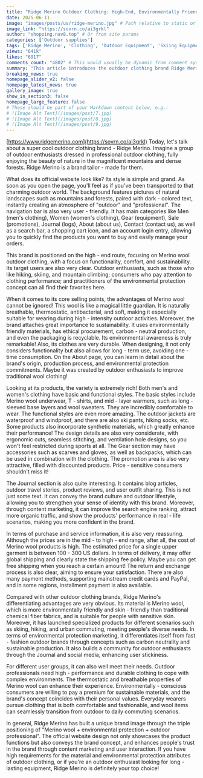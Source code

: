 ```yaml
---
title: "Ridge Merino Outdoor Clothing: High-End, Environmentally Friendly, and Wide Variety. Don't Miss the Discounted Items!"
date: 2025-06-11
image: "images/posts/us/ridge-merino.jpg" # Path relative to static or assets
image_link: "https://sovrn.co/ai3grkl"
author: "shopping.nav8.top" # Or from site params
categories: ['Outdoor supplies']
tags: ['Ridge Merino', 'Clothing', 'Outdoor Equipment', 'Skiing Equipment', 'Running Equipment', 'Clothing', 'Accessories', 'Gloves', 'Hats', 'Free Delivery Service', 'Payment Plan', 'Online Store Services', 'Customer Service', 'Search Function Services', 'Promotion Information Services', 'Online Chat Services', 'Telephone Consultation Services', 'Search Function Services', 'Promotion Information Services', 'Inspiration Content Services', 'Blogs and Information Services', 'Social Marketing Service', 'Customer Service']
views: "641k"
likes: "6917"
comments_count: "4802" # This would usually be dynamic from comment system
summary: "This article introduces the outdoor clothing brand Ridge Merino. Its official website is simple and elegant, with a high - end positioning. It focuses on merino wool clothing, featuring selling points such as functionality, comfort, and sustainability. The product range is rich and diverse, including basic styles, functional styles, and equipment. The Journal section conveys the brand's culture, and there are discounted products in the promotion area. Overall, it is an excellent choice for outdoor enthusiasts. "
breaking_news: true   
homepage_slider_v2: false  
homepage_latest_news: true  
gallery_image: true  
show_in_section3: false
homepage_large_feature: false
# These should be part of your Markdown content below, e.g.:
# ![Image Alt Text](/images/post/7.jpg)
# ![Image Alt Text](/images/post/8.jpg)
# ![Image Alt Text](/images/post/9.jpg)
---
```

[https://www.ridgemerino.com](https://sovrn.co/ai3grkl)
Today, let's talk about a super cool outdoor clothing brand - Ridge Merino. Imagine a group of outdoor enthusiasts dressed in professional outdoor clothing, fully enjoying the beauty of nature in the magnificent mountains and dense forests. Ridge Merino is a brand tailor - made for them.

What does its official website look like? Its style is simple and grand. As soon as you open the page, you'll feel as if you've been transported to that charming outdoor world. The background features pictures of natural landscapes such as mountains and forests, paired with dark - colored text, instantly creating an atmosphere of "outdoor" and "professional". The navigation bar is also very user - friendly. It has main categories like Men (men's clothing), Women (women's clothing), Gear (equipment), Sale (promotions), Journal (logs), About (about us), Contact (contact us), as well as a search bar, a shopping cart icon, and an account login entry, allowing you to quickly find the products you want to buy and easily manage your orders.

This brand is positioned on the high - end route, focusing on Merino wool outdoor clothing, with a focus on functionality, comfort, and sustainability. Its target users are also very clear. Outdoor enthusiasts, such as those who like hiking, skiing, and mountain climbing; consumers who pay attention to clothing performance; and practitioners of the environmental protection concept can all find their favorites here.

When it comes to its core selling points, the advantages of Merino wool cannot be ignored! This wool is like a magical little guardian. It is naturally breathable, thermostatic, antibacterial, and soft, making it especially suitable for wearing during high - intensity outdoor activities. Moreover, the brand attaches great importance to sustainability. It uses environmentally friendly materials, has ethical procurement, carbon - neutral production, and even the packaging is recyclable. Its environmental awareness is truly remarkable! Also, its clothes are very durable. When designing, it not only considers functionality but also allows for long - term use, avoiding one - time consumption. On the About page, you can learn in detail about the brand's origin, production process, and environmental protection commitments. Maybe it was created by outdoor enthusiasts to improve traditional wool clothing!

Looking at its products, the variety is extremely rich! Both men's and women's clothing have basic and functional styles. The basic styles include Merino wool underwear, T - shirts, and mid - layer warmers, such as long - sleeved base layers and wool sweaters. They are incredibly comfortable to wear. The functional styles are even more amazing. The outdoor jackets are waterproof and windproof, and there are also ski pants, hiking socks, etc. Some products also incorporate synthetic materials, which greatly enhance their performance! The design details are also very considerate, with ergonomic cuts, seamless stitching, and ventilation hole designs, so you won't feel restricted during sports at all. The Gear section may have accessories such as scarves and gloves, as well as backpacks, which can be used in combination with the clothing. The promotion area is also very attractive, filled with discounted products. Price - sensitive consumers shouldn't miss it!

The Journal section is also quite interesting. It contains blog articles, outdoor travel stories, product reviews, and user outfit sharing. This is not just some text. It can convey the brand culture and outdoor lifestyle, allowing you to strengthen your sense of identity with this brand. Moreover, through content marketing, it can improve the search engine ranking, attract more organic traffic, and show the products' performance in real - life scenarios, making you more confident in the brand.

In terms of purchase and service information, it is also very reassuring. Although the prices are in the mid - to high - end range, after all, the cost of Merino wool products is high. The estimated price for a single upper garment is between 100 - 300 US dollars. In terms of delivery, it may offer global shipping and clearly state the shipping fee policy. Maybe you can get free shipping when you reach a certain amount! The return and exchange process is also clear, aiming to ensure your satisfaction. There are also many payment methods, supporting mainstream credit cards and PayPal, and in some regions, installment payment is also available.

Compared with other outdoor clothing brands, Ridge Merino's differentiating advantages are very obvious. Its material is Merino wool, which is more environmentally friendly and skin - friendly than traditional chemical fiber fabrics, and is suitable for people with sensitive skin. Moreover, it has launched specialized products for different scenarios such as skiing, hiking, and urban commuting, meeting people's diverse needs. In terms of environmental protection marketing, it differentiates itself from fast - fashion outdoor brands through concepts such as carbon neutrality and sustainable production. It also builds a community for outdoor enthusiasts through the Journal and social media, enhancing user stickiness.

For different user groups, it can also well meet their needs. Outdoor professionals need high - performance and durable clothing to cope with complex environments. The thermostatic and breathable properties of Merino wool can enhance their experience. Environmentally - conscious consumers are willing to pay a premium for sustainable materials, and the brand's concept coincides with their personal values. Everyday wearers pursue clothing that is both comfortable and fashionable, and wool items can seamlessly transition from outdoor to daily commuting scenarios.

In general, Ridge Merino has built a unique brand image through the triple positioning of "Merino wool + environmental protection + outdoor professional". The official website design not only showcases the product functions but also conveys the brand concept, and enhances people's trust in the brand through content marketing and user interaction. If you have high requirements for the material and environmental protection attributes of outdoor clothing, or if you're an outdoor enthusiast looking for long - lasting equipment, Ridge Merino is definitely your top choice! 
